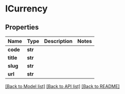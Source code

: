 # ICurrency

## Properties
Name | Type | Description | Notes
------------ | ------------- | ------------- | -------------
**code** | **str** |  | 
**title** | **str** |  | 
**slug** | **str** |  | 
**url** | **str** |  | 

[[Back to Model list]](../README.md#documentation-for-models) [[Back to API list]](../README.md#documentation-for-api-endpoints) [[Back to README]](../README.md)


